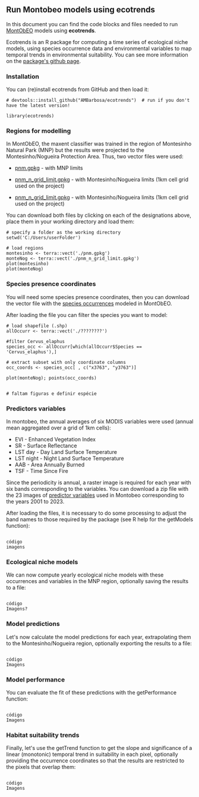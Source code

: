 ## Run Montobeo models using ecotrends

In this document you can find the code blocks and files needed to run <a href="https://montobeo.wordpress.com/">MontObEO</a> models using **ecotrends**.

Ecotrends is an R package for computing a time series of ecological niche models, using species occurrence data and environmental variables to map temporal trends in environmental suitability. You can see more information on the <a href="https://github.com/AMBarbosa/ecotrends">package's github page</a>.


### Installation

You can (re)install ecotrends from GitHub and then load it:

```
# devtools::install_github("AMBarbosa/ecotrends")  # run if you don't have the latest version!

library(ecotrends)
```

### Regions for modelling

In MontObEO, the maxent classifier was trained in the region of Montesinho Natural Park (MNP) but the results were projected to the Montesinho/Nogueira Protection Area. Thus, two vector files were used:
- <a href="https://drive.google.com/file/d/1uuUxtpfjJlTDW4gPKLpz101U6L1yh8cz/view?usp=sharing">pnm.gpkg</a> - with MNP limits
- <a href="https://drive.google.com/file/d/1HhLo7iJdTVH259e66YIArJokbyGWQgzP/view?usp=sharing">pnm_n_grid_limit.gpkg</a> - with Montesinho/Nogueira limits (1km cell grid used on the project)


- <a href="https://drive.google.com/uc?export=download&id=1HhLo7iJdTVH259e66YIArJokbyGWQgzP">pnm_n_grid_limit.gpkg</a> - with Montesinho/Nogueira limits (1km cell grid used on the project)



You can download both files by clicking on each of the designations above, place them in your working directory and load them:
```
# specify a folder as the working directory
setwd('C:/Users/userFolder')

# load regions
montesinho <- terra::vect('./pnm.gpkg')
monteNog <- terra::vect('./pnm_n_grid_limit.gpkg')
plot(montesinho)
plot(monteNog)

```

### Species presence coordinates

You will need some species presence coordinates, then you can download the vector file with the <a href="https://drive.google.com/file/d/1ohSr_InDlzXThOP3GuJrV5B14aYqv73I/view?usp=sharing">species occurrences</a> modeled in MontObEO.

After loading the file you can filter the species you want to model:


```
# load shapefile (.shp)
allOccurr <- terra::vect('./????????')

#filter Cervus_elaphus
species_occ <- allOccurr[which(allOccurr$Species == 'Cervus_elaphus'),]

# extract subset with only coordinate columns
occ_coords <- species_occ[ , c("x3763", "y3763")]

plot(monteNog); points(occ_coords)


# faltam figuras e definir espécie
```

### Predictors variables

In montobeo, the annual averages of six MODIS variables were used (annual mean aggregated over a grid of 1km cells):
- EVI	- Enhanced Vegetation Index
- SR - Surface Reflectance
- LST day -	Day Land Surface Temperature
- LST night -	Night Land Surface Temperature
- AAB	- Area Annually Burned
- TSF	- Time Since Fire

Since the periodicity is annual, a raster image is required for each year with six bands corresponding to the variables. You can download a zip file with the 23 images of <a href="https://drive.google.com/file/d/1PcnfVH89t09LbvTYY2exqGor9JQbZSu4/view?usp=sharing">predictor variables</a> used in Montobeo corresponding to the years 2001 to 2023.

After loading the files, it is necessary to do some processing to adjust the band names to those required by the package (see R help for the getModels function):

```

código
imagens

```

### Ecological niche models

We can now compute yearly ecological niche models with these occurrences and variables in the MNP region, optionally saving the results to a file:

```

código
Imagens?

```

### Model predictions

Let's now calculate the model predictions for each year, extrapolating them to the Montesinho/Nogueira region, optionally exporting the results to a file:

```

código
Imagens

```

### Model performance

You can evaluate the fit of these predictions with the getPerformance function:

```

código
Imagens

```

### Habitat suitability trends

Finally, let's use the getTrend function to get the slope and significance of a linear (monotonic) temporal trend in suitability in each pixel, optionally providing the occurrence coordinates so that the results are restricted to the pixels that overlap them:

```

código
Imagens

```
